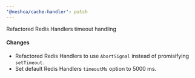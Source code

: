 ```yaml
---
'@neshca/cache-handler': patch
---
```


Refactored Redis Handlers timeout handling

#### Changes

-   Refactored Redis Handlers to use `AbortSignal` instead of promisifying `setTimeout`.
-   Set default Redis Handlers `timeoutMs` option to 5000 ms.

